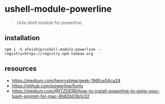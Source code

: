 # ushell-module-powerline
> Unix shell module for powerline.

## installation
```shell
npm i -S afeiship/ushell-module-powerline --registry=https://registry.npm.taobao.org
```


## resources
- https://medium.com/henrystime/geek-196fce04ca24
- https://github.com/powerline/fonts
- https://medium.com/@ITZDERR/how-to-install-powerline-to-pimp-your-bash-prompt-for-mac-9b82b03b1c02